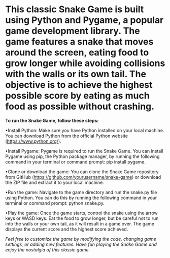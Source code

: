 # This classic Snake Game is built using Python and Pygame, a popular game development library. The game features a snake that moves around the screen, eating food to grow longer while avoiding collisions with the walls or its own tail. The objective is to achieve the highest possible score by eating as much food as possible without crashing.

**To run the Snake Game, follow these steps:**

•Install Python: Make sure you have Python installed on your local machine. You can download Python from the official Python website (https://www.python.org/).

•Install Pygame: Pygame is required to run the Snake Game. You can install Pygame using pip, the Python package manager, by running the following command in your terminal or command prompt: pip install pygame.

•Clone or download the game: You can clone the Snake Game repository from GitHub (https://github.com/yourusername/snake-game) or download the ZIP file and extract it to your local machine.

•Run the game: Navigate to the game directory and run the snake.py file using Python. You can do this by running the following command in your terminal or command prompt: python snake.py.

•Play the game: Once the game starts, control the snake using the arrow keys or WASD keys. Eat the food to grow longer, but be careful not to run into the walls or your own tail, as it will result in a game over. The game displays the current score and the highest score achieved.












_Feel free to customize the game by modifying the code, changing game settings, or adding new features. Have fun playing the Snake Game and enjoy the nostalgia of this classic game._
